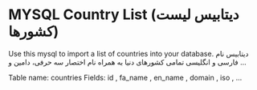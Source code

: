 # MYSQL Country List  (دیتابیس لیست کشورها)
Use this mysql to import a list of countries into your database.
دیتابیس نام فارسی و انگلیسی تمامی کشورهای دنیا به همراه نام اختصار سه حرفی، دامین و ...

Table name: countries
Fields: id , fa_name , en_name , domain , iso , ...
